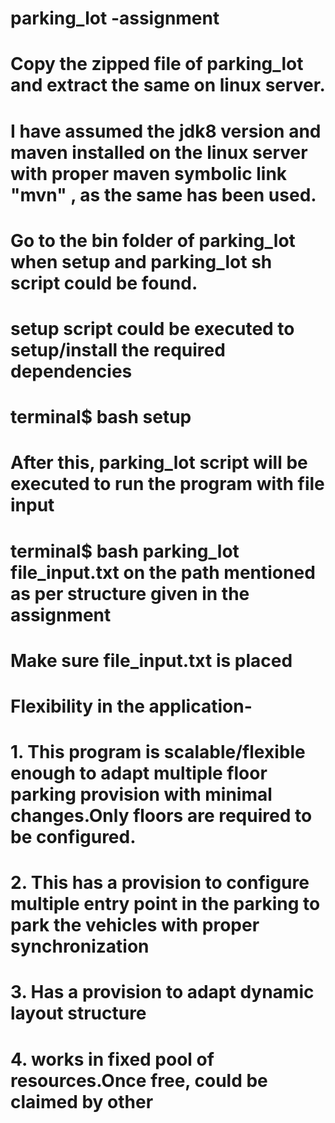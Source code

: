 # parking_lot -assignment
# Copy the zipped file of parking_lot and extract the same on linux server.
# I have assumed the jdk8 version and maven installed on the linux server with proper maven symbolic link "mvn" , as the same has been used.
# Go to the bin folder of parking_lot when setup and parking_lot sh script could be found.
# setup script could be executed to setup/install the required dependencies 
# terminal$ bash setup 
# After this, parking_lot script will be executed to run the program with file input
# terminal$ bash parking_lot file_input.txt on the path mentioned as per structure given in the assignment
# Make sure file_input.txt is placed


# Flexibility in the application- 
#    1. This program is scalable/flexible enough to adapt multiple floor parking provision with minimal changes.Only floors are required to be configured.
#    2. This has a provision to configure multiple entry point in the parking to park the vehicles with proper synchronization
#    3. Has a provision to adapt dynamic layout structure
#    4. works in fixed pool of resources.Once free, could be claimed by other 

